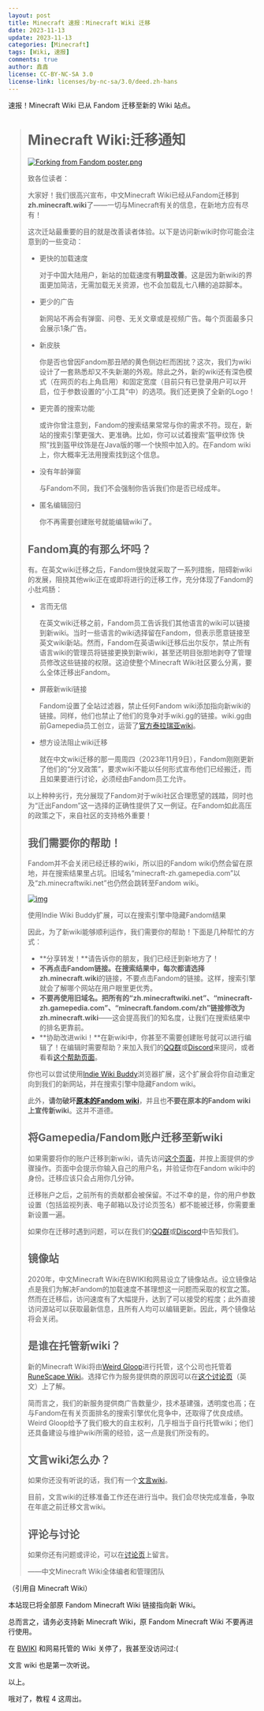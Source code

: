 ```yaml
---
layout: post
title: Minecraft 速报：Minecraft Wiki 迁移
date: 2023-11-13
update: 2023-11-13
categories: [Minecraft]
tags: [Wiki, 速报]
comments: true
author: 鑫鑫
license: CC-BY-NC-SA 3.0
license-link: licenses/by-nc-sa/3.0/deed.zh-hans
---
```


速报！Minecraft Wiki 已从 Fandom 迁移至新的 Wiki 站点。

> # Minecraft Wiki:迁移通知
>
> [![Forking from Fandom poster.png](https://zh.minecraft.wiki/images/thumb/Forking_from_Fandom_poster.png/400px-Forking_from_Fandom_poster.png?68357)](https://zh.minecraft.wiki/w/File:Forking_from_Fandom_poster.png)
>
> 致各位读者：
>
> 大家好！我们很高兴宣布，中文Minecraft Wiki已经从Fandom迁移到**zh.minecraft.wiki**了——一切与Minecraft有关的信息，在新地方应有尽有！
>
> 这次迁站最重要的目的就是改善读者体验。以下是访问新wiki时你可能会注意到的一些变动：
>
> - 更快的加载速度
>
>   对于中国大陆用户，新站的加载速度有**明显改善**。这是因为新wiki的界面更加简洁，无需加载无关资源，也不会加载乱七八糟的追踪脚本。
>
> - 更少的广告
>
>   新网站不再会有弹窗、问卷、无关文章或是视频广告。每个页面最多只会展示1条广告。
>
> - 新皮肤
>
>   你是否也曾因Fandom那丑陋的黄色侧边栏而困扰？这次，我们为wiki设计了一套熟悉却又不失新潮的外观。除此之外，新的wiki还有深色模式（在网页的右上角启用）和固定宽度（目前只有已登录用户可以开启，位于参数设置的“小工具”中）的选项。我们还更换了全新的Logo！
>
> - 更完善的搜索功能
>
>   或许你曾注意到，Fandom的搜索结果常常与你的需求不符。现在，新站的搜索引擎更强大、更准确。比如，你可以试着搜索“盔甲纹饰 快照”找到盔甲纹饰是在Java版的哪一个快照中加入的。在Fandom wiki上，你大概率无法用搜索找到这个信息。
>
> - 没有年龄弹窗
>
>   与Fandom不同，我们不会强制你告诉我们你是否已经成年。
>
> - 匿名编辑回归
>
>   你不再需要创建账号就能编辑wiki了。
>
> ## Fandom真的有那么坏吗？
>
> 有。在英文wiki迁移之后，Fandom很快就采取了一系列措施，阻碍新wiki的发展，阻挠其他wiki正在或即将进行的迁移工作，充分体现了Fandom的小肚鸡肠：
>
> - 言而无信
>
>   在英文wiki迁移之前，Fandom员工告诉我们其他语言的wiki可以链接到新wiki。当时一些语言的wiki选择留在Fandom，但表示愿意链接至英文wiki新站。然而，Fandom在英语wiki迁移后出尔反尔，禁止所有语言wiki的管理员将链接更换到新wiki，甚至还明目张胆地剥夺了管理员修改这些链接的权限。这迫使整个Minecraft Wiki社区要么分离，要么全体迁移出Fandom。
>
> - 屏蔽新wiki链接
>
>   Fandom设置了全站过滤器，禁止任何Fandom wiki添加指向新wiki的链接。同样，他们也禁止了他们的竞争对手wiki.gg的链接。wiki.gg由前Gamepedia员工创立，运营了[官方泰拉瑞亚wiki](https://terraria.wiki.gg/)。
>
> - 想方设法阻止wiki迁移
>
>   就在中文wiki迁移的那一周周四（2023年11月9日），Fandom刚刚更新了他们的“分叉政策”，要求wiki不能以任何形式宣布他们已经搬迁，而且如果要进行讨论，必须经由Fandom员工允许。
>
> 以上种种劣行，充分展现了Fandom对于wiki社区合理愿望的践踏，同时也为“迁出Fandom”这一选择的正确性提供了又一例证。在Fandom如此高压的政策之下，来自社区的支持格外重要！
>
> ## 我们需要你的帮助！
>
> Fandom并不会关闭已经迁移的wiki，所以旧的Fandom wiki仍然会留在原地，并在搜索结果里占坑。旧域名“minecraft-zh.gamepedia.com”以及“zh.minecraftwiki.net”也仍然会跳转至Fandom wiki。
>
> [![img](https://zh.minecraft.wiki/images/thumb/Indie_Wiki_Buddy_new_search_filtering.png/300px-Indie_Wiki_Buddy_new_search_filtering.png?cd444)](https://zh.minecraft.wiki/w/File:Indie_Wiki_Buddy_new_search_filtering.png)
>
> 使用Indie Wiki Buddy扩展，可以在搜索引擎中隐藏Fandom结果
>
> 因此，为了新wiki能够顺利运作，我们需要你的帮助！下面是几种帮忙的方式：
>
> - **分享转发！**请告诉你的朋友，我们已经迁到新地方了！
> - **不再点击Fandom链接。**在搜索结果中，每次都请选择**zh.minecraft.wiki**的链接，不要点击Fandom的链接。这样，搜索引擎就会了解哪个网站在用户眼里更优秀。
> - **不要再使用旧域名。**把所有的“zh.minecraftwiki.net”、“minecraft-zh.gamepedia.com”、“minecraft.fandom.com/zh”链接修改为**zh.minecraft.wiki**——这会提高我们的知名度，让我们在搜索结果中的排名更靠前。
> - **协助改进wiki！**在新wiki中，你甚至不需要创建账号就可以进行编辑了！在编辑时需要帮助？来加入我们的[QQ群](https://zh.minecraft.wiki/w/Minecraft_Wiki:QQ)或[Discord](https://zh.minecraft.wiki/w/Minecraft_Wiki:Discord)来提问，或者看看[这个帮助页面](https://zh.minecraft.wiki/w/Minecraft_Wiki:如何帮助)。
>
> 你也可以尝试使用[Indie Wiki Buddy](https://getindie.wiki/)浏览器扩展，这个扩展会将你自动重定向到我们的新网站，并在搜索引擎中隐藏Fandom wiki。
>
> 此外，**请勿破坏[原本的Fandom wiki](https://minecraft.fandom.com/zh)**，并且也**不要在原本的Fandom wiki上宣传新wiki**。这并不道德。
>
> ## 将Gamepedia/Fandom账户迁移至新wiki
>
> 如果需要将你的账户迁移到新wiki，请先访问[这个页面](https://zh.minecraft.wiki/w/Special:MigrateUserAccount)，并按上面提供的步骤操作。页面中会提示你输入自己的用户名，并验证你在Fandom wiki中的身份。迁移应该只会占用你几分钟。
>
> 迁移账户之后，之前所有的贡献都会被保留。不过不幸的是，你的用户参数设置（包括监视列表、电子邮箱以及讨论页签名）都不能被迁移，你需要重新设置一遍。
>
> 如果你在迁移时遇到问题，可以在我们的[QQ群](//zh.minecraft.wiki/w/Minecraft_Wiki:QQ)或[Discord](//zh.minecraft.wiki/w/Minecraft_Wiki:Discord)中告知我们。
>
> ## 镜像站
>
> 2020年，中文Minecraft Wiki在BWIKI和网易设立了镜像站点。设立镜像站点是我们为解决Fandom的加载速度不甚理想这一问题而采取的权宜之策。然而在迁移后，访问速度有了大幅提升，达到了可以接受的程度；此外直接访问源站可以获取最新信息，且所有人均可以编辑更新。因此，两个镜像站将会关闭。
>
> ## 是谁在托管新wiki？
>
> 新的Minecraft Wiki将由[Weird Gloop](//weirdgloop.org/)进行托管，这个公司也托管着[RuneScape Wiki](//runescape.wiki/)。选择它作为服务提供商的原因可以在[这个讨论页](//minecraft.wiki/w/MCW:Moving_from_Fandom)（英文）上了解。
>
> 简而言之，我们的新服务提供商广告数量少，技术基建强，透明度也高；在与Fandom在有关页面排名的搜索引擎优化竞争中，还取得了优良成绩。Weird Gloop给予了我们极大的自主权利，几乎相当于自行托管wiki；他们还具备建设与维护wiki所需的经验，这一点是我们所没有的。
>
> ## 文言wiki怎么办？
>
> 如果你还没有听说的话，我们有一个[文言wiki](//lzh.minecraft.wiki/w/)。
>
> 目前，文言wiki的迁移准备工作还在进行当中。我们会尽快完成准备，争取在年底之前迁移文言wiki。
>
> ## 评论与讨论
>
> 如果你还有问题或评论，可以在[讨论页](https://zh.minecraft.wiki/w/Minecraft_Wiki_talk:迁移通知)上留言。
>
> ——中文Minecraft Wiki全体编者和管理团队

（引用自 Minecraft Wiki）

本站现已将全部原 Fandom Minecraft Wiki 链接指向新 Wiki。

总而言之，请务必支持新 Minecraft Wiki，原 Fandom Minecraft Wiki 不要再进行使用。

在 [BWIKI](//wiki.biligame.com/) 和网易托管的 Wiki 关停了，我甚至没访问过:\(

文言 wiki 也是第一次听说。

以上。

哦对了，教程 4 这周出。